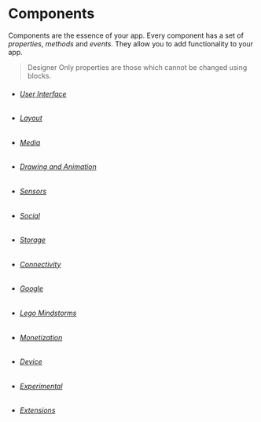 # Components

Components are the essence of your app. Every component has a set of _properties_, _methods_ and _events_. They allow you to add functionality to your app.

> Designer Only properties are those which cannot be changed using blocks.

* ###### [User Interface](/components/user-interface.md)
* ###### [Layout](/components/layout.md)
* ###### [Media](/components/media.md)
* ###### [Drawing and Animation](/components/drawing-and-animation.md)
* ###### [Sensors](/components/sensors.md)
* ###### [Social](/components/social.md)
* ###### [Storage](/components/storage.md)
* ###### [Connectivity](/components/connectivity.md)
* ###### [Google](/components/google.md)
* ###### [Lego Mindstorms](/components/lego-mindstorms.md)
* ###### [Monetization](/components/monetization.md)
* ###### [Device](/components/device.md)
* ###### [Experimental](/components/experimental.md)
* ###### [Extensions](/other/extensions.md)



